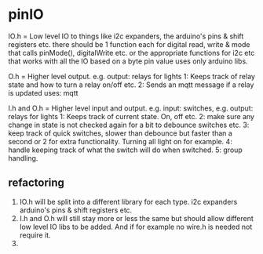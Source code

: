 # pinIO

IO.h = Low level IO to things like i2c expanders, the arduino's pins & shift registers etc.
       there should be 1 function each for digital read, write & mode that calls pinMode(), digitalWrite etc. or the 
       appropriate functions for i2c etc that works with all the IO based on a byte pin value
       uses only arduino libs.

O.h = Higher level  output. e.g. output: relays for lights
       1: Keeps track of relay state and how to turn a relay on/off etc.
       2: Sends an mqtt message if a relay is updated
       uses: mqtt

I.h and O.h = Higher level input and output. e.g. input: switches, e.g. output: relays for lights
       1: Keeps track of current state. On, off etc.
       2: make sure any change in state is not checked again for a bit to debounce switches etc.
       3: keep track of quick switches, slower than debounce but faster than a second or 2 for extra functionality. 
          Turning all light on for example.
       4: handle keeping track of what the switch will do when switched.
       5: group handling.

## refactoring
1. IO.h will be split into a different library for each type. i2c expanders arduino's pins & shift registers etc.
2. I.h and O.h will still stay more or less the same but should allow different low level IO libs to be added. And if for example no wire.h is needed not require it.
3. 